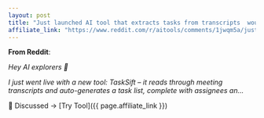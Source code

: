 ```yaml
---
layout: post
title: "Just launched AI tool that extracts tasks from transcripts  would love feed"
affiliate_link: "https://www.reddit.com/r/aitools/comments/1jwqm5a/just_launched_ai_tool_that_extracts_tasks_from/?ref=autoverse&utm_source=autoverse"
---
```


**From Reddit**:  
*<!-- SC_OFF --><div class='md'><p>Hey AI explorers 👋</p> <p>I just went live with a new tool: TaskSift – it reads through meeting transcripts and auto-generates a task list, complete with assignees an...*

💬 Discussed → [Try Tool]({{ page.affiliate_link }})  

